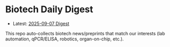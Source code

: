 # Biotech Daily Digest

- Latest: [2025-09-07 Digest](digest/2025-09-07.md)

This repo auto-collects biotech news/preprints that match our interests (lab automation, qPCR/ELISA, robotics, organ-on-chip, etc.).
